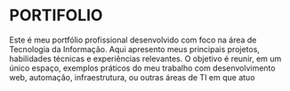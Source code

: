# PORTIFOLIO
Este é meu portfólio profissional desenvolvido com foco na área de Tecnologia da Informação. Aqui apresento meus principais projetos, habilidades técnicas e experiências relevantes. O objetivo é reunir, em um único espaço, exemplos práticos do meu trabalho com desenvolvimento web, automação, infraestrutura, ou outras áreas de TI em que atuo
